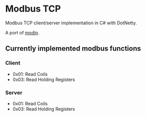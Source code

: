 # Modbus TCP

Modbus TCP client/server implementation in C# with DotNetty.

A port of [modjn](https://github.com/klymenek/modjn).

## Currently implemented modbus functions

### Client

+ 0x01: Read Coils
+ 0x03: Read Holding Registers

### Server

+ 0x01: Read Coils
+ 0x03: Read Holding Registers
